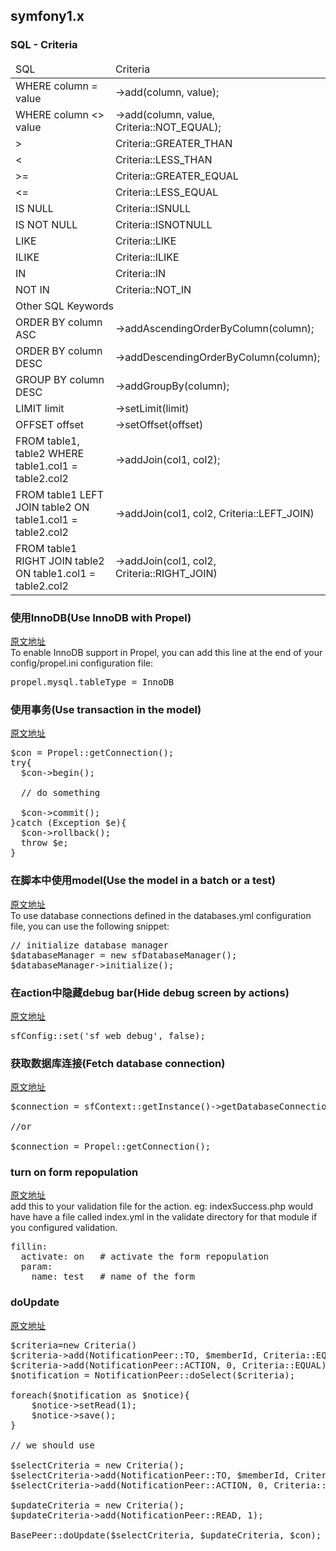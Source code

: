 symfony1.x  
----------

### SQL - Criteria
<table>
    <thead>
        <td>SQL</td>
        <td>Criteria</td>
    </thead>
    <tbody>
        <tr>
            <td>WHERE column = value</td>
            <td>->add(column, value);</td>
        </tr>
        <tr>
            <td>WHERE column <> value</td>
            <td>->add(column, value, Criteria::NOT_EQUAL);</td>
        </tr>
        <tr>
            <td>></td>
            <td>Criteria::GREATER_THAN</td>
        </tr>
        <tr>
            <td><</td>
            <td>Criteria::LESS_THAN</td>
        </tr>
        <tr>
            <td>>=</td>
            <td>Criteria::GREATER_EQUAL</td>
        </tr>
        <tr>
            <td><=</td>
            <td>Criteria::LESS_EQUAL</td>
        </tr>
        <tr>
            <td>IS NULL</td>
            <td>Criteria::ISNULL</td>
        </tr>
        <tr>
            <td>IS NOT NULL</td>
            <td>Criteria::ISNOTNULL</td>
        </tr>
        <tr>
            <td>LIKE</td>
            <td>Criteria::LIKE</td>
        </tr>
        <tr>
            <td>ILIKE</td>
            <td>Criteria::ILIKE</td>
        </tr>
        <tr>
            <td>IN</td>
            <td>Criteria::IN</td>
        </tr>
        <tr>
            <td>NOT IN</td>
            <td>Criteria::NOT_IN</td>
        </tr>
        <tr><td colspan="2">Other SQL Keywords</td></tr>
        <tr>
            <td>ORDER BY column ASC</td>
            <td>->addAscendingOrderByColumn(column);</td>
        </tr>
        <tr>
            <td>ORDER BY column DESC</td>
            <td>->addDescendingOrderByColumn(column);</td>
        </tr>
        <tr>
            <td>GROUP BY column DESC</td>
            <td>->addGroupBy(column);</td>
        </tr>
        <tr>
            <td>LIMIT limit</td>
            <td>->setLimit(limit)</td>
        </tr>
        <tr>
            <td>OFFSET offset</td>
            <td>->setOffset(offset)</td>
        </tr>
        <tr>
            <td>FROM table1, table2 WHERE table1.col1 = table2.col2</td>
            <td>->addJoin(col1, col2);</td>
        </tr>
        <tr>
            <td>FROM table1 LEFT JOIN table2 ON table1.col1 = table2.col2</td>
            <td>->addJoin(col1, col2, Criteria::LEFT_JOIN)</td>
        </tr>
        <tr>
            <td>FROM table1 RIGHT JOIN table2 ON table1.col1 = table2.col2</td>
            <td>->addJoin(col1, col2, Criteria::RIGHT_JOIN)</td>
        </tr>
    </tbody>
</table>

### 使用InnoDB(Use InnoDB with Propel)
[原文地址](http://snippets.symfony-project.org/snippet/1)  
To enable InnoDB support in Propel, you can add this line at the end of your config/propel.ini configuration file:
<pre>
propel.mysql.tableType = InnoDB
</pre>

### 使用事务(Use transaction in the model)
[原文地址](http://snippets.symfony-project.org/snippet/2)  
<pre>
$con = Propel::getConnection();
try{
  $con->begin();
 
  // do something
 
  $con->commit();
}catch (Exception $e){
  $con->rollback();
  throw $e;
}
</pre>

### 在脚本中使用model(Use the model in a batch or a test)
[原文地址](http://snippets.symfony-project.org/snippet/6)  
To use database connections defined in the databases.yml configuration file, you can use the following snippet:
<pre>
// initialize database manager
$databaseManager = new sfDatabaseManager();
$databaseManager->initialize();
</pre>

### 在action中隐藏debug bar(Hide debug screen by actions)
[原文地址](http://snippets.symfony-project.org/snippet/10)  
<pre>
sfConfig::set('sf_web_debug', false);
</pre>

### 获取数据库连接(Fetch database connection)
[原文地址](http://snippets.symfony-project.org/snippet/11)  
<pre>
$connection = sfContext::getInstance()->getDatabaseConnection('propel');

//or

$connection = Propel::getConnection();
</pre>

### turn on form repopulation
[原文地址](http://snippets.symfony-project.org/snippet/15)  
add this to your validation file for the action.
eg: indexSuccess.php would have have a file called index.yml in the validate directory for that module if you configured validation.
<pre>
fillin:
  activate: on   # activate the form repopulation
  param:
    name: test   # name of the form
</pre>

### doUpdate
[原文地址](http://stackoverflow.com/questions/12282832/update-multiple-rows-with-propel-1-4)  

<pre>
$criteria=new Criteria()
$criteria->add(NotificationPeer::TO, $memberId, Criteria::EQUAL);
$criteria->add(NotificationPeer::ACTION, 0, Criteria::EQUAL);
$notification = NotificationPeer::doSelect($criteria);

foreach($notification as $notice){
    $notice->setRead(1);
    $notice->save();
}

// we should use

$selectCriteria = new Criteria();
$selectCriteria->add(NotificationPeer::TO, $memberId, Criteria::EQUAL);
$selectCriteria->add(NotificationPeer::ACTION, 0, Criteria::EQUAL);

$updateCriteria = new Criteria();
$updateCriteria->add(NotificationPeer::READ, 1);

BasePeer::doUpdate($selectCriteria, $updateCriteria, $con);
</pre>
